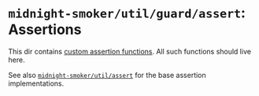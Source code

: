 # `midnight-smoker/util/guard/assert`: Assertions

This dir contains [custom assertion functions](https://www.typescriptlang.org/docs/handbook/release-notes/typescript-3-7.html#assertion-functions). All such functions should live here.

See also [`midnight-smoker/util/assert`](../assert.ts) for the base assertion implementations.
